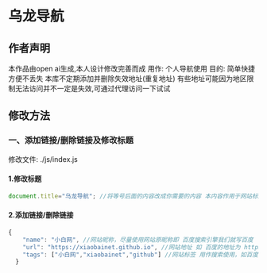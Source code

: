 # 乌龙导航
## 作者声明
本作品由open ai生成,本人设计修改完善而成
用作: 个人导航使用
目的: 简单快捷方便不丢失
本库不定期添加并删除失效地址(重复地址)
有些地址可能因为地区限制无法访问并不一定是失效,可通过代理访问一下试试

## 修改方法
### 一、添加链接/删除链接及修改标题
修改文件: ./js/index.js
#### 1.修改标题
```js
document.title="乌龙导航"; //将等号后面的内容改成你需要的内容 本内容作用于网站标签上内容
```
#### 2.添加链接/删除链接
```js
{
    "name": "小白网", //网站昵称，尽量使用网站原昵称即 百度搜索引擎我们就写百度
    "url": "https://xiaobainet.github.io", //网站地址 如 百度的地址为 https://baidu.com 我们就添写 https://baidu.com
    "tags": ["小白网","xiaobainet","github"] //网站标签 用作搜索使用，如百度 我们可以写成  "tags": ["百度","搜索引擎","baidu"] 不同标签用逗号隔开 添加越多，搜索越精准 越容易索到
  }
```


